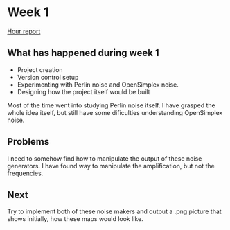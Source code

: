 # Week 1  

[Hour report](https://github.com/uberballo/MapGenerator/blob/master/documentation/hour_report.md)

## What has happened during week 1  

* Project creation  
* Version control setup  
* Experimenting with Perlin noise and OpenSimplex noise.  
* Designing how the project itself would be built  

Most of the time went into studying Perlin noise itself. I have grasped the whole idea itself, but still have some dificulties understanding OpenSimplex noise. 

## Problems  
I need to somehow find how to manipulate the output of these noise generators. I have found way to manipulate the amplification, but not the frequencies.  

## Next 
Try to implement both of these noise makers and output a .png picture that shows initially, how these maps would look like. 

